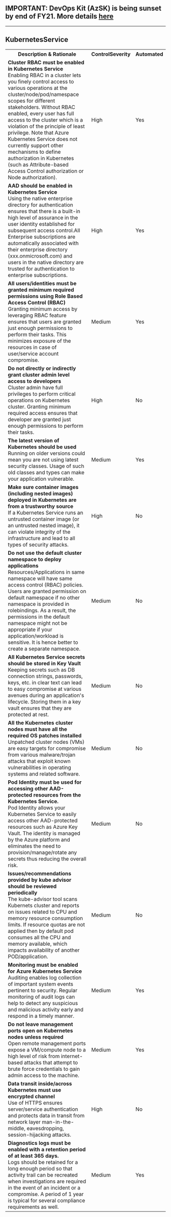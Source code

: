 ## IMPORTANT: DevOps Kit (AzSK) is being sunset by end of FY21. More details [here](../../../ReleaseNotes/AzSKSunsetNotice.md)
----------------------------------------------

<html>
<head>

</head>

<body>
    <H2>KubernetesService</H2>
    <table>
        <tr>
            <th>Description & Rationale</th>
            <th>ControlSeverity</th>
            <th>Automated</th>
        </tr>
        <tr>
            <td><b>Cluster RBAC must be enabled in Kubernetes Service</b><br />Enabling RBAC in a cluster lets you
                finely control access to various operations at the cluster/node/pod/namespace scopes for different
                stakeholders. Without RBAC enabled, every user has full access to the cluster which is a violation of
                the principle of least privilege. Note that Azure Kubernetes Service does not currently support other
                mechanisms to define authorization in Kubernetes (such as Attribute-based Access Control authorization
                or Node authorization).</td>
            <td>High</td>
            <td>Yes</td>
        </tr>
        <tr>
            <td><b>AAD should be enabled in Kubernetes Service</b><br />Using the native enterprise directory for
                authentication ensures that there is a built-in high level of assurance in the user identity
                established for subsequent access control.All Enterprise subscriptions are automatically associated
                with their enterprise directory (xxx.onmicrosoft.com) and users in the native directory are trusted for
                authentication to enterprise subscriptions.</td>
            <td>High</td>
            <td>Yes</td>
        </tr>
        <tr>
            <td><b>All users/identities must be granted minimum required permissions using Role Based Access Control
                    (RBAC)</b><br />Granting minimum access by leveraging RBAC feature ensures that users are granted
                just enough permissions to perform their tasks. This minimizes exposure of the resources in case of
                user/service account compromise.</td>
            <td>Medium</td>
            <td>Yes</td>
        </tr>
        <tr>
            <td><b>Do not directly or indirectly grant cluster admin level access to developers</b><br />Cluster admin
                have full privileges to perform critical operations on Kubernetes cluster. Granting minimum required
                access ensures that developer are granted just enough permissions to perform their tasks.</td>
            <td>High</td>
            <td>No</td>
        </tr>
        <tr>
            <td><b>The latest version of Kubernetes should be used</b><br />Running on older versions could mean you
                are not using latest security classes. Usage of such old classes and types can make your application
                vulnerable.</td>
            <td>Medium</td>
            <td>Yes</td>
        </tr>
        <tr>
            <td><b>Make sure container images (including nested images) deployed in Kubernetes are from a trustworthy
                    source</b><br />If a Kubernetes Service runs an untrusted container image (or an untrusted nested
                image), it can violate integrity of the infrastructure and lead to all types of security attacks.</td>
            <td>High</td>
            <td>No</td>
        </tr>
        <tr>
            <td><b>Do not use the default cluster namespace to deploy applications</b><br />Resources/Applications in
                same namespace will have same access control (RBAC) policies. Users are granted permission on default
                namespace if no other namespace is provided in rolebindings. As a result, the permissions in the
                default namespace might not be appropriate if your application/workload is sensitive. It is hence
                better to create a separate namespace.</td>
            <td>Medium</td>
            <td>No</td>
        </tr>
        <tr>
            <td><b>All Kubernetes Service secrets should be stored in Key Vault</b><br />Keeping secrets such as DB
                connection strings, passwords, keys, etc. in clear text can lead to easy compromise at various avenues
                during an application's lifecycle. Storing them in a key vault ensures that they are protected at rest.</td>
            <td>Medium</td>
            <td>No</td>
        </tr>
        <tr>
            <td><b>All the Kubernetes cluster nodes must have all the required OS patches installed</b><br />Unpatched
                cluster nodes (VMs) are easy targets for compromise from various malware/trojan attacks that exploit
                known vulnerabilities in operating systems and related software.</td>
            <td>Medium</td>
            <td>No</td>
        </tr>
        <tr>
            <td><b>Pod Identity must be used for accessing other AAD-protected resources from the Kubernetes Service.</b><br />Pod
                Identity allows your Kubernetes Service to easily access other AAD-protected resources such as Azure
                Key Vault. The identity is managed by the Azure platform and eliminates the need to
                provision/manage/rotate any secrets thus reducing the overall risk.</td>
            <td>Medium</td>
            <td>No</td>
        </tr>
        <tr>
            <td><b>Issues/recommendations provided by kube advisor should be reviewed periodically</b><br />The
                kube-advisor tool scans Kubernets cluster and reports on issues related to CPU and memory resource
                consumption limits. If resource quotas are not applied then by default pod consumes all the CPU and
                memory available, which impacts availability of another POD/application.</td>
            <td>Medium</td>
            <td>No</td>
        </tr>
        <tr>
            <td><b>Monitoring must be enabled for Azure Kubernetes Service</b><br />Auditing enables log collection of
                important system events pertinent to security. Regular monitoring of audit logs can help to detect any
                suspicious and malicious activity early and respond in a timely manner.</td>
            <td>Medium</td>
            <td>Yes</td>
        </tr>
        <tr>
            <td><b>Do not leave management ports open on Kubernetes nodes unless required</b><br />Open remote
                management ports expose a VM/compute node to a high level of risk from internet-based attacks that
                attempt to brute force credentials to gain admin access to the machine.</td>
            <td>Medium</td>
            <td>Yes</td>
        </tr>
        <tr>
            <td><b>Data transit inside/across Kubernetes must use encrypted channel</b><br />Use of HTTPS ensures
                server/service authentication and protects data in transit from network layer man-in-the-middle,
                eavesdropping, session-hijacking attacks.</td>
            <td>High</td>
            <td>No</td>
        </tr>
        <tr>
            <td><b>Diagnostics logs must be enabled with a retention period of at least 365 days.</b><br />Logs should
                be retained for a long enough period so that activity trail can be recreated when investigations are
                required in the event of an incident or a compromise. A period of 1 year is typical for several
                compliance requirements as well.</td>
            <td>Medium</td>
            <td>Yes</td>
        </tr>
    </table>
    <table>
    </table>
</body>
</html>
